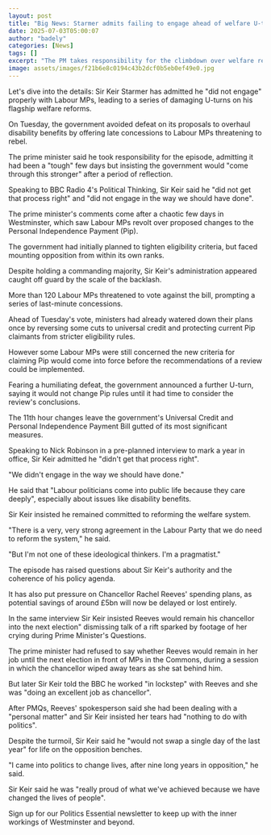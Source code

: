 ```yaml
---
layout: post
title: "Big News: Starmer admits failing to engage ahead of welfare U-turns"
date: 2025-07-03T05:00:07
author: "badely"
categories: [News]
tags: []
excerpt: "The PM takes responsibility for the climbdown over welfare reforms that angered many Labour MPs."
image: assets/images/f21b6e8c0194c43b2dcf0b5eb0ef49e0.jpg
---
```


Let's dive into the details: Sir Keir Starmer has admitted he "did not engage" properly with Labour MPs, leading to a series of damaging U-turns on his flagship welfare reforms.

On Tuesday, the government avoided defeat on its proposals to overhaul disability benefits by offering late concessions to Labour MPs threatening to rebel.

The prime minister said he took responsibility for the episode, admitting it had been a "tough" few days but insisting the government would "come through this stronger" after a period of reflection.

Speaking to BBC Radio 4's Political Thinking, Sir Keir said he "did not get that process right" and "did not engage in the way we should have done".

The prime minister's comments come after a chaotic few days in Westminster, which saw Labour MPs revolt over proposed changes to the Personal Independence Payment (Pip).

The government had initially planned to tighten eligibility criteria, but faced mounting opposition from within its own ranks.

Despite holding a commanding majority, Sir Keir's administration appeared caught off guard by the scale of the backlash. 

More than 120 Labour MPs threatened to vote against the bill, prompting a series of last-minute concessions.

Ahead of Tuesday's vote, ministers had already watered down their plans once by reversing some cuts to universal credit and protecting current Pip claimants from stricter eligibility rules.

However some Labour MPs were still concerned the new criteria for claiming Pip would come into force before the recommendations of a review could be implemented.

Fearing a humiliating defeat, the government announced a further U-turn, saying it would not change Pip rules until it had time to consider the review's conclusions.

The 11th hour changes leave the government's Universal Credit and Personal Independence Payment Bill gutted of its most significant measures.

Speaking to Nick Robinson in a pre-planned interview to mark a year in office, Sir Keir admitted he "didn't get that process right".

"We didn't engage in the way we should have done."

He said that "Labour politicians come into public life because they care deeply", especially about issues like disability benefits.

Sir Keir insisted he remained committed to reforming the welfare system. 

"There is a very, very strong agreement in the Labour Party that we do need to reform the system," he said. 

"But I'm not one of these ideological thinkers. I'm a pragmatist."

The episode has raised questions about Sir Keir's authority and the coherence of his policy agenda.

It has also put pressure on Chancellor Rachel Reeves' spending plans, as potential savings of around £5bn will now be delayed or lost entirely.

In the same interview Sir Keir insisted Reeves would remain his chancellor into the next election" dismissing talk of a rift sparked by footage of her crying during Prime Minister's Questions.

The prime minister had refused to say whether Reeves would remain in her job until the next election in front of MPs in the Commons, during a session in which the chancellor wiped away tears as she sat behind him.

But later Sir Keir told the BBC he worked "in lockstep" with Reeves and she was "doing an excellent job as chancellor".

After PMQs, Reeves' spokesperson said she had been dealing with a "personal matter" and Sir Keir insisted her tears had "nothing to do with politics".

Despite the turmoil, Sir Keir said he "would not swap a single day of the last year" for life on the opposition benches.

"I came into politics to change lives, after nine long years in opposition," he said.

Sir Keir said he was "really proud of what we've achieved because we have changed the lives of people".

Sign up for our Politics Essential newsletter to keep up with the inner workings of Westminster and beyond.

